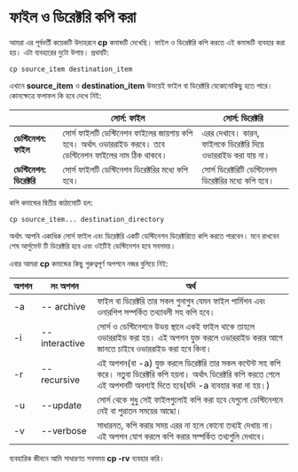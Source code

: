 # ফাইল ও ডিরেক্টরি কপি করা #

আমরা এর পূর্ববর্তী কয়েকটি উদাহরনে **cp** কমান্ডটি দেখেছি। ফাইল ও ডিরেক্টরি কপি করতে এই কমান্ডটি ব্যবহার করা হয়। এটা ব্যবহারের দুটো উপায়। প্রথমটি:

```
cp source_item destination_item
```

এখানে **source_item** ও **destination_item** উভয়েই ফাইল বা ডিরেক্টরি যেকোনোকিছু হতে পারে। কোনক্ষেত্রে ফলাফল কি হবে দেখে নিই:

| | সোর্স: ফাইল | সোর্স: ডিরেক্টরি |
| ------ | ------- | ------- |
| **ডেস্টিনেশন: ফাইল** | সোর্স ফাইলটি ডেস্টিনেশন ফাইলের জায়গায় কপি হবে। অর্থাৎ ওভাররাইড করবে। তবে ডেস্টিনেশন ফাইলের নাম ঠিক থাকবে। | এরর দেখাবে। কারন, ফাইলকে ডিরেক্টরি দিয়ে ওভাররাইড করা যায় না।|
| **ডেস্টিনেশন: ডিরেক্টরি** | সোর্স ফাইলটি ডেস্টিনেশন ডিরেক্টরির মধ্যে কপি হবে। | সোর্স ডিরেক্টরিটি ডেস্টিনেশন ডিরেক্টরির মধ্যে কপি হবে। |

কপি কমান্ডের দ্বিতীয় কাঠামোটি হল:

```
cp source_item... destination_directory
```

অর্থাৎ আপনি একাধিক সোর্স ফাইল এবং ডিরেক্টরি একটি ডেস্টিনেশন ডিরেক্টরিতে কপি করতে পারবেন। মনে রাখবেন শেষ আর্গুমেন্ট টি ডিরেক্টরি হবে এবং ওইটিই ডেস্টিনেশন হবে সবসময়।

এবার আমরা **cp** কমান্ডের কিছু গুরুত্বপূর্ণ অপশনে নজর বুলিয়ে নিই:

| অপশন | লং অপশন | অর্থ |
| ------ | ---------- | ------------------------------- |
| -a | -- archive | ফাইল বা ডিরেক্টরি তার সকল গুনাগুন যেমন ফাইল পার্মিশন এবং ওনারশিপ সম্পর্কিত তথ্যাবলী সহ কপি হবে। |
| -i | --interactive | সোর্স ও ডেস্টিনেশনে উভয় স্থানে একই ফাইল থাকে তাহলে ওভাররাইড করা হয়। এই অপশন যুক্ত করলে ওভাররাইড করার আগে জানতে চাইবে ওভাররাইড করা হবে কিনা। |
| -r | --recursive | এই অপশন(বা -a) যুক্ত করলে ডিরেক্টরি তার সকল কন্টেন্ট সহ কপি করে। নতুবা ডিরেক্টরি কপি হয়না। অর্থাৎ ডিরেক্টরি কপি করতে গেলে এই অপশনটি অবশ্যই দিতে হবে(যদি -a ব্যবহার করা না হয়।) |
| -u | --update | সোর্স থেকে শুধু সেই ফাইলগুলোই কপি করা হবে যেগুলো ডেস্টিনেশনে নেই বা পুরাতন সময়ের আছো। |
| -v | --verbose | সাধারনত, কপি করার সময় এরর না হলে কোনো তথ্যই দেখায় না। এই অপশন যোগ করলে কপি করার সম্পর্কিত তথ্যগুলি দেখাবে। |

ব্যবহারিক জীবনে আমি সাধারণত সবসময় **cp -rv** ব্যবহার করি।